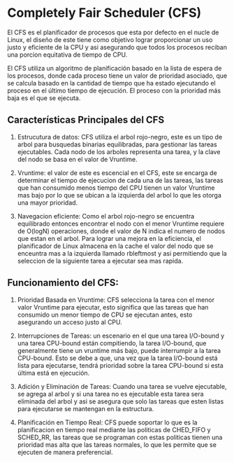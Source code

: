 # Completely Fair Scheduler (CFS) 

El CFS es el planificador de procesos que esta por defecto en el nucle de Linux, el diseño de este tiene como objetivo lograr proporcionar un uso justo y eficiente de la CPU y asi asegurando que todos los procesos reciban una porcion equitativa de tiempo de CPU.

El CFS utiliza un algoritmo de planificación basado en la lista de espera de los
procesos, donde cada proceso tiene un valor de prioridad asociado, que se calcula
basado en la cantidad de tiempo que ha estado ejecutando el proceso en el último
tiempo de ejecución. El proceso con la prioridad más baja es el que se ejecuta.

## Características Principales del CFS

1. Estrucutura de datos: CFS utiliza el arbol rojo-negro, este es un tipo de arbol para busquedas binarias equilibradas, para gestionar las tareas ejecutables. Cada nodo de los arboles representa una tarea, y la clave del nodo se basa en el valor de Vruntime.

2. Vruntime: el valor de este es escencial en el CFS, este se encarga de determinar el tiempo de ejecucion de cada una de las tareas, las tareas que han consumido menos tiempo del CPU tienen un valor Vruntime mas bajo por lo que se ubican a la izquierda del arbol lo que les otorga una mayor prioridad.

3. Navegacion eficiente: Como el arbol rojo-negro se encuentra equilibrado entonces encontrar el nodo con el menor Vruntime requiere de O(logN) operaciones, donde el valor de N indica el numero de nodos que estan en el arbol. Para lograr una mejora en la eficiencia, el planificador de Linux almacena en la cache el valor del nodo que se enceuntra mas a la izquierda llamado rbleftmost y asi permitiendo que la seleccion de la siguiente tarea a ejecutar sea mas rapida.

## Funcionamiento del CFS:
1. Prioridad Basada en Vruntime: CFS selecciona la tarea con el menor valor Vruntime para ejecutar, esto significa que las tareas que han consumido un menor tiempo de CPU se ejecutan antes, esto asegurando un acceso justo al CPU.
   
2. Interrupciones de Tareas: un escenario en el que una tarea I/O-bound y una tarea CPU-bound están compitiendo, la tarea I/O-bound, que generalmente tiene un vruntime más bajo, puede interrumpir a la tarea CPU-bound. Esto se debe a que, una vez que la tarea I/O-bound está lista para ejecutarse, tendrá prioridad sobre la tarea CPU-bound si esta última está en ejecución.
   
3. Adición y Eliminación de Tareas: Cuando una tarea se vuelve ejecutable, se agrega al arbol y si una tarea no es ejecutable esta tarea sera eliminada del arbol y asi se asegura que solo las tareas que esten listas para ejecutarse se mantengan en la estructura.

4. Planificación en Tiempo Real: CFS puede soportar lo que es la planificacion en tiempo real mediante las politicas de CHED_FIFO y SCHED_RR, las tareas que se programan con estas politicas tienen una prioridad mas alta que las tareas normales, lo que les permite que se ejecuten de manera preferencial.



